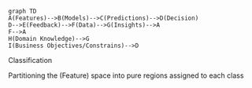 ---
---

```mermaid
graph TD
A(Features)-->B(Models)-->C(Predictions)-->D(Decision)
D-->E(Feedback)-->F(Data)-->G(Insights)-->A
F-->A
H(Domain Knowledge)-->G
I(Business Objectives/Constrains)-->D
```

Classification

Partitioning the (Feature) space into pure regions assigned to each class